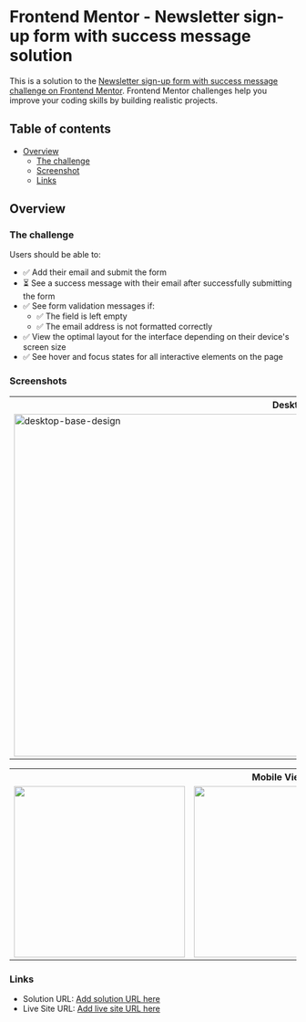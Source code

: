 # Frontend Mentor - Newsletter sign-up form with success message solution

This is a solution to the [Newsletter sign-up form with success message challenge on Frontend Mentor](https://www.frontendmentor.io/challenges/newsletter-signup-form-with-success-message-3FC1AZbNrv). Frontend Mentor challenges help you improve your coding skills by building realistic projects.

## Table of contents

- [Overview](#overview)
  - [The challenge](#the-challenge)
  - [Screenshot](#screenshots)
  - [Links](#links)

## Overview

### The challenge

Users should be able to:

- ✅ Add their email and submit the form
- ⏳ See a success message with their email after successfully submitting the form
- ✅ See form validation messages if:
  - ✅ The field is left empty
  - ✅ The email address is not formatted correctly
- ✅ View the optimal layout for the interface depending on their device's screen size
- ✅ See hover and focus states for all interactive elements on the page

### Screenshots

<table>
  <tr>
    <th colspan="2" style="text-align: center">Desktop View</th>
  </tr>
  <tr>
    <td><img src="https://github.com/gracepal/frontend-mentor/assets/131278381/45764718-3464-452f-a9ba-4505c86c918a" alt="desktop-base-design" width="600"></td>
<td><img src="https://github.com/gracepal/frontend-mentor/assets/131278381/2b4a9be9-41f4-49a5-9fc8-967f23ff403e" alt="desktopSuccess" width="400"></td>
  </tr>
</table>

<table>
  <tr>
    <th colspan="3" style="text-align: center">Mobile View</th>
  </tr>
  <tr>
    <td><img src="https://github.com/gracepal/frontend-mentor/assets/131278381/7fc81a57-0969-46fc-9af8-fa25e231b73b" width="300"></td>
    <td><img src="https://github.com/gracepal/frontend-mentor/assets/131278381/a6768019-20d3-4f3b-94d2-c89168025ba9" width="300"></td>
    <td><img src="https://github.com/gracepal/frontend-mentor/assets/131278381/ce167a1b-ed21-4fb6-88e9-e76f3b8cd2b7" width="300"></td>
  </tr>
</table>

### Links

- Solution URL: [Add solution URL here](https://your-solution-url.com)
- Live Site URL: [Add live site URL here](https://your-live-site-url.com)
